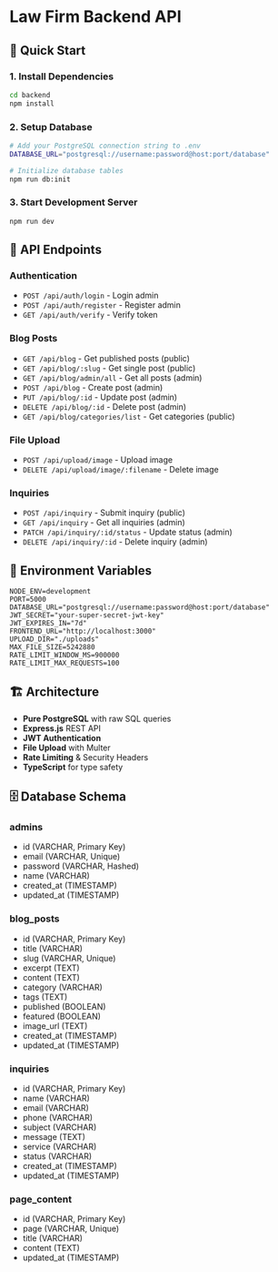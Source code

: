 # Law Firm Backend API

## 🚀 Quick Start

### 1. Install Dependencies
```bash
cd backend
npm install
```

### 2. Setup Database
```bash
# Add your PostgreSQL connection string to .env
DATABASE_URL="postgresql://username:password@host:port/database"

# Initialize database tables
npm run db:init
```

### 3. Start Development Server
```bash
npm run dev
```

## 📡 API Endpoints

### Authentication
- `POST /api/auth/login` - Login admin
- `POST /api/auth/register` - Register admin  
- `GET /api/auth/verify` - Verify token

### Blog Posts
- `GET /api/blog` - Get published posts (public)
- `GET /api/blog/:slug` - Get single post (public)
- `GET /api/blog/admin/all` - Get all posts (admin)
- `POST /api/blog` - Create post (admin)
- `PUT /api/blog/:id` - Update post (admin)
- `DELETE /api/blog/:id` - Delete post (admin)
- `GET /api/blog/categories/list` - Get categories (public)

### File Upload
- `POST /api/upload/image` - Upload image
- `DELETE /api/upload/image/:filename` - Delete image

### Inquiries
- `POST /api/inquiry` - Submit inquiry (public)
- `GET /api/inquiry` - Get all inquiries (admin)
- `PATCH /api/inquiry/:id/status` - Update status (admin)
- `DELETE /api/inquiry/:id` - Delete inquiry (admin)

## 🔧 Environment Variables

```env
NODE_ENV=development
PORT=5000
DATABASE_URL="postgresql://username:password@host:port/database"
JWT_SECRET="your-super-secret-jwt-key"
JWT_EXPIRES_IN="7d"
FRONTEND_URL="http://localhost:3000"
UPLOAD_DIR="./uploads"
MAX_FILE_SIZE=5242880
RATE_LIMIT_WINDOW_MS=900000
RATE_LIMIT_MAX_REQUESTS=100
```

## 🏗️ Architecture

- **Pure PostgreSQL** with raw SQL queries
- **Express.js** REST API
- **JWT Authentication**
- **File Upload** with Multer
- **Rate Limiting** & Security Headers
- **TypeScript** for type safety

## 🗄️ Database Schema

### admins
- id (VARCHAR, Primary Key)
- email (VARCHAR, Unique)
- password (VARCHAR, Hashed)
- name (VARCHAR)
- created_at (TIMESTAMP)
- updated_at (TIMESTAMP)

### blog_posts
- id (VARCHAR, Primary Key)
- title (VARCHAR)
- slug (VARCHAR, Unique)
- excerpt (TEXT)
- content (TEXT)
- category (VARCHAR)
- tags (TEXT)
- published (BOOLEAN)
- featured (BOOLEAN)
- image_url (TEXT)
- created_at (TIMESTAMP)
- updated_at (TIMESTAMP)

### inquiries
- id (VARCHAR, Primary Key)
- name (VARCHAR)
- email (VARCHAR)
- phone (VARCHAR)
- subject (VARCHAR)
- message (TEXT)
- service (VARCHAR)
- status (VARCHAR)
- created_at (TIMESTAMP)
- updated_at (TIMESTAMP)

### page_content
- id (VARCHAR, Primary Key)
- page (VARCHAR, Unique)
- title (VARCHAR)
- content (TEXT)
- updated_at (TIMESTAMP)
